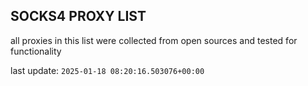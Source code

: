## SOCKS4 PROXY LIST

all proxies in this list were collected from open sources and tested for functionality

last update: `2025-01-18 08:20:16.503076+00:00`